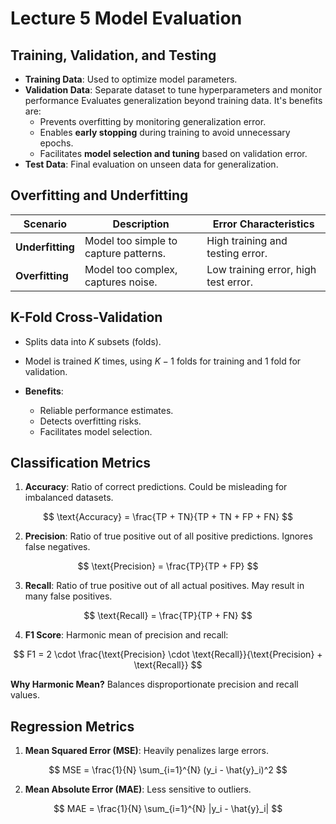 # Lecture 5 Model Evaluation

## Training, Validation, and Testing

- **Training Data**: Used to optimize model parameters.
- **Validation Data**: Separate dataset to tune hyperparameters and monitor performance Evaluates generalization beyond training data. It's benefits are:
    - Prevents overfitting by monitoring generalization error.
    - Enables **early stopping** during training to avoid unnecessary epochs.
    - Facilitates **model selection and tuning** based on validation error.
- **Test Data**: Final evaluation on unseen data for generalization.


## Overfitting and Underfitting

| Scenario         | Description                                  | Error Characteristics             |
|------------------|----------------------------------------------|------------------------------------|
| **Underfitting** | Model too simple to capture patterns.        | High training and testing error.  |
| **Overfitting**  | Model too complex, captures noise.           | Low training error, high test error. |


## K-Fold Cross-Validation
- Splits data into $K$ subsets (folds).
- Model is trained $K$ times, using $K-1$ folds for training and 1 fold for validation.

- **Benefits**:
  - Reliable performance estimates.
  - Detects overfitting risks.
  - Facilitates model selection.


## Classification Metrics
1. **Accuracy**: Ratio of correct predictions. Could be misleading for imbalanced datasets. 

$$ \text{Accuracy} = \frac{TP + TN}{TP + TN + FP + FN} $$

2. **Precision**: Ratio of true positive out of all positive predictions. Ignores false negatives.

$$ \text{Precision} = \frac{TP}{TP + FP} $$

3. **Recall**: Ratio of true positive out of all actual positives. May result in many false positives.

$$ \text{Recall} = \frac{TP}{TP + FN} $$

4. **F1 Score**: Harmonic mean of precision and recall:

$$ F1 = 2 \cdot \frac{\text{Precision} \cdot \text{Recall}}{\text{Precision} + \text{Recall}} $$

**Why Harmonic Mean?** Balances disproportionate precision and recall values.


## Regression Metrics
1. **Mean Squared Error (MSE)**: Heavily penalizes large errors.

$$ MSE = \frac{1}{N} \sum_{i=1}^{N} (y_i - \hat{y}_i)^2 $$

2. **Mean Absolute Error (MAE)**: Less sensitive to outliers.

$$ MAE = \frac{1}{N} \sum_{i=1}^{N} |y_i - \hat{y}_i| $$
